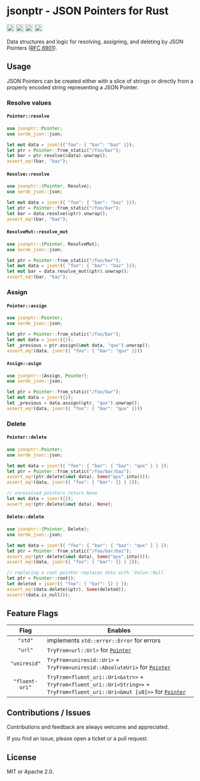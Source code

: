 # jsonptr - JSON Pointers for Rust

[<img alt="github" src="https://img.shields.io/badge/github-chanced/jsonptr-8da0cb?style=for-the-badge&labelColor=777&logo=github" height="21">](https://github.com/chanced/jsonptr)
[<img alt="crates.io" src="https://img.shields.io/crates/v/jsonptr.svg?style=for-the-badge&color=fc8d62&logo=rust" height="21">](https://crates.io/crates/jsonptr)
[<img alt="docs.rs" src="https://img.shields.io/badge/docs.rs-jsonptr-f0f0f0?style=for-the-badge&labelColor=777&logo=docs.rs" height="21">](https://docs.rs/jsonptr)
[<img alt="build status" src="https://img.shields.io/github/actions/workflow/status/chanced/jsonptr/rust.yml?branch=main&style=for-the-badge" height="21">](https://github.com/chanced/jsonptr/actions?query=branch%3Amain)

Data structures and logic for resolving, assigning, and deleting by JSON Pointers ([RFC
6901](https://datatracker.ietf.org/doc/html/rfc6901)).

## Usage

JSON Pointers can be created either with a slice of strings or directly from a properly encoded string representing a JSON Pointer.

### Resolve values

#### `Pointer::resolve`

```rust
use jsonptr::Pointer;
use serde_json::json;

let mut data = json!({"foo": { "bar": "baz" }});
let ptr = Pointer::from_static("/foo/bar");
let bar = ptr.resolve(&data).unwrap();
assert_eq!(bar, "baz");
```

#### `Resolve::resolve`

```rust
use jsonptr::{Pointer, Resolve};
use serde_json::json;

let mut data = json!({ "foo": { "bar": "baz" }});
let ptr = Pointer::from_static("/foo/bar");
let bar = data.resolve(&ptr).unwrap();
assert_eq!(bar, "baz");

```

#### `ResolveMut::resolve_mut`

```rust
use jsonptr::{Pointer, ResolveMut};
use serde_json::json;

let ptr = Pointer::from_static("/foo/bar");
let mut data = json!({ "foo": { "bar": "baz" }});
let mut bar = data.resolve_mut(&ptr).unwrap();
assert_eq!(bar, "baz");
```

### Assign

#### `Pointer::assign`

```rust
use jsonptr::Pointer;
use serde_json::json;

let ptr = Pointer::from_static("/foo/bar");
let mut data = json!({});
let _previous = ptr.assign(&mut data, "qux").unwrap();
assert_eq!(data, json!({ "foo": { "bar": "qux" }}))
```

#### `Assign::asign`

```rust
use jsonptr::{Assign, Pointer};
use serde_json::json;

let ptr = Pointer::from_static("/foo/bar");
let mut data = json!({});
let _previous = data.assign(&ptr, "qux").unwrap();
assert_eq!(data, json!({ "foo": { "bar": "qux" }}))
```

### Delete

#### `Pointer::delete`

```rust
use jsonptr::Pointer;
use serde_json::json;

let mut data = json!({ "foo": { "bar": { "baz": "qux" } } });
let ptr = Pointer::from_static("/foo/bar/baz");
assert_eq!(ptr.delete(&mut data), Some("qux".into()));
assert_eq!(data, json!({ "foo": { "bar": {} } }));

// unresolved pointers return None
let mut data = json!({});
assert_eq!(ptr.delete(&mut data), None);
```

#### `Delete::delete`

```rust
use jsonptr::{Pointer, Delete};
use serde_json::json;

let mut data = json!({ "foo": { "bar": { "baz": "qux" } } });
let ptr = Pointer::from_static("/foo/bar/baz");
assert_eq!(ptr.delete(&mut data), Some("qux".into()));
assert_eq!(data, json!({ "foo": { "bar": {} } }));

// replacing a root pointer replaces data with `Value::Null`
let ptr = Pointer::root();
let deleted = json!({ "foo": { "bar": {} } });
assert_eq!(data.delete(&ptr), Some(deleted));
assert!(data.is_null());
```

## Feature Flags

|      Flag      | Enables                                                                                                                                         |
| :------------: | ----------------------------------------------------------------------------------------------------------------------------------------------- |
|    `"std"`     | implements `std::error::Error` for errors                                                                                                       |
|    `"url"`     | `TryFrom<url::Url>` for [`Pointer`](`crate::Pointer`)                                                                                           |
|  `"uniresid"`  | `TryFrom<uniresid::Uri>` + `TryFrom<uniresid::AbsoluteUri>` for [`Pointer`](`crate::Pointer`)                                                   |
| `"fluent-uri"` | `TryFrom<fluent_uri::Uri<&str>>` + `TryFrom<fluent_uri::Uri<String>>` + `TryFrom<fluent_uri::Uri<&mut [u8]>>` for [`Pointer`](`crate::Pointer`) |

## Contributions / Issues

Contributions and feedback are always welcome and appreciated.

If you find an issue, please open a ticket or a pull request.

## License

MIT or Apache 2.0.

```

```
